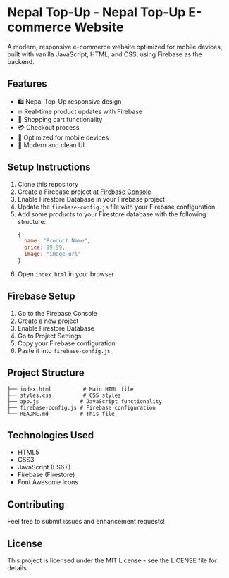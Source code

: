 # Nepal Top-Up - Nepal Top-Up E-commerce Website

A modern, responsive e-commerce website optimized for mobile devices, built with vanilla JavaScript, HTML, and CSS, using Firebase as the backend.

## Features

- 🛍️ Nepal Top-Up responsive design
- 🔥 Real-time product updates with Firebase
- 🛒 Shopping cart functionality
- 💳 Checkout process
- 📱 Optimized for mobile devices
- 🎨 Modern and clean UI

## Setup Instructions

1. Clone this repository
2. Create a Firebase project at [Firebase Console](https://console.firebase.google.com/)
3. Enable Firestore Database in your Firebase project
4. Update the `firebase-config.js` file with your Firebase configuration
5. Add some products to your Firestore database with the following structure:
   ```javascript
   {
     name: "Product Name",
     price: 99.99,
     image: "image-url"
   }
   ```
6. Open `index.html` in your browser

## Firebase Setup

1. Go to the Firebase Console
2. Create a new project
3. Enable Firestore Database
4. Go to Project Settings
5. Copy your Firebase configuration
6. Paste it into `firebase-config.js`

## Project Structure

```
├── index.html          # Main HTML file
├── styles.css          # CSS styles
├── app.js             # JavaScript functionality
├── firebase-config.js # Firebase configuration
└── README.md          # This file
```

## Technologies Used

- HTML5
- CSS3
- JavaScript (ES6+)
- Firebase (Firestore)
- Font Awesome Icons

## Contributing

Feel free to submit issues and enhancement requests!

## License

This project is licensed under the MIT License - see the LICENSE file for details. 